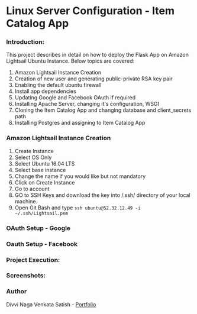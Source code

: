 # Linux Server Configuration - Item Catalog App

### Introduction:

This project describes in detail on how to deploy the Flask App on Amazon Lightsail Ubuntu Instance. Below topics are covered:
1. Amazon Lightsail Instance Creation
2. Creation of new user and generating public-private RSA key pair
3. Enabling the default ubuntu firewall
4. Install app dependencies
5. Updating Google and Facebook OAuth if required
6. Installing Apache Server, changing it's configuration, WSGI
7. Cloning the Item Catalog App and changing database and client_secrets path
8. Installing Postgres and assigning to Item Catalog App

### Amazon Lightsail Instance Creation

1. Create Instance
2. Select OS Only
3. Select Ubuntu 16.04 LTS
4. Select base instance 
5. Change the name if you would like but not mandatory
6. Click on Create Instance
7. Go to account
8. GO to SSH Keys and download the key into /.ssh/ directory of your local machine.
9. Open Git Bash and type `ssh ubuntu@52.32.12.49 -i ~/.ssh/Lightsail.pem`


### OAuth Setup - Google


### Oauth Setup - Facebook



### Project Execution:



### Screenshots:



### Author

Divvi Naga Venkata Satish - [Portfolio](https://satishdivvi.github.io)